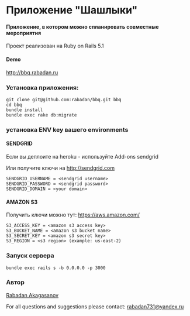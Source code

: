 # Приложение "Шашлыки"
#### Приложение, в котором можно спланировать совместные мероприятия

Проект реализован на Ruby on Rails 5.1

#### Demo
http://bbq.rabadan.ru

### Установка приложения:
```ssh
git clone git@github.com:rabadan/bbq.git bbq
cd bbq
bundle install
bundle exec rake db:migrate
```

### установка ENV key вашего environments
#### SENDGRID
Если вы деплоите на heroku - используйте Add-ons sendgrid

Или получите ключи на http://sendgrid.com
```
SENDGRID_USERNAME = <sendgrid username>
SENDGRID_PASSWORD = <sendgrid password>
SENDGRID_DOMAIN = <your domain>
```

#### AMAZON S3
Получить ключи можно тут: https://aws.amazon.com/
```
S3_ACCESS_KEY = <amazon s3 access key>
S3_BUCKET_NAME = <amazon s3 bucket name>
S3_SECRET_KEY = <amazon s3 secret key>
S3_REGION = <s3 region> (example: us-east-2)
```


### Запуск сервера
```ssh
bundle exec rails s -b 0.0.0.0 -p 3000
```

### Автор
[Rabadan Akagasanov](http://rabadan.ru)
 
For all questions and suggestions please contact: rabadan731@yandex.ru